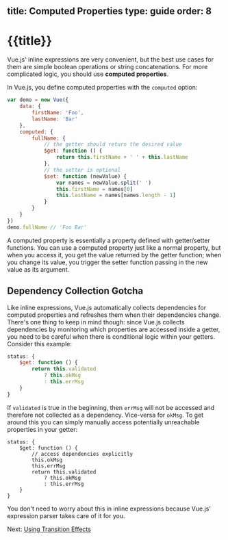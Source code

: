 title: Computed Properties
type: guide
order: 8
---

# {{title}}

Vue.js' inline expressions are very convenient, but the best use cases for them are simple boolean operations or string concatenations. For more complicated logic, you should use **computed properties**.

In Vue.js, you define computed properties with the `computed` option:

``` js
var demo = new Vue({
    data: {
        firstName: 'Foo',
        lastName: 'Bar'
    },
    computed: {
        fullName: {
            // the getter should return the desired value
            $get: function () {
                return this.firstName + ' ' + this.lastName
            },
            // the setter is optional
            $set: function (newValue) {
                var names = newValue.split(' ')
                this.firstName = names[0]
                this.lastName = names[names.length - 1]
            }
        }
    }
})
demo.fullName // 'Foo Bar'
```

A computed property is essentially a property defined with getter/setter functions. You can use a computed property just like a normal property, but when you access it, you get the value returned by the getter function; when you change its value, you trigger the setter function passing in the new value as its argument.

## Dependency Collection Gotcha

Like inline expressions, Vue.js automatically collects dependencies for computed properties and refreshes them when their dependencies change. There's one thing to keep in mind though: since Vue.js collects dependencies by monitoring which properties are accessed inside a getter, you need to be careful when there is conditional logic within your getters. Consider this example:

``` js
status: {
    $get: function () {
        return this.validated
            ? this.okMsg
            : this.errMsg
    }
}
```

If `validated` is true in the beginning, then `errMsg` will not be accessed and therefore not collected as a dependency. Vice-versa for `okMsg`. To get around this you can simply manually access potentially unreachable properties in your getter:

```
status: {
    $get: function () {
        // access dependencies explicitly
        this.okMsg
        this.errMsg
        return this.validated
            ? this.okMsg
            : this.errMsg
    }
}
```

You don't need to worry about this in inline expressions because Vue.js' expression parser takes care of it for you.

Next: [Using Transition Effects](/guide/transitions.html)